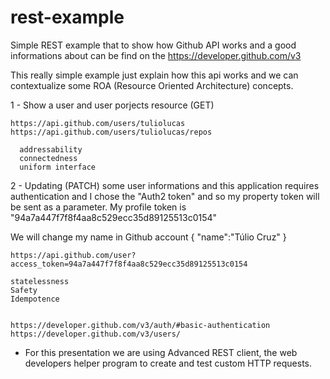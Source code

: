 # rest-example

Simple REST example that to show how Github API works and a good informations about can be find on the https://developer.github.com/v3

This really simple example just explain how this api works and we can contextualize some ROA (Resource Oriented Architecture) concepts.

1 - Show a user and user porjects resource (GET)
    
    https://api.github.com/users/tuliolucas
    https://api.github.com/users/tuliolucas/repos
    
      addressability
      connectedness
      uniform interface
    
2 - Updating (PATCH) some user informations and this application requires authentication and I chose the "Auth2 token" and so my property token will be sent as a parameter. My profile token is "94a7a447f7f8f4aa8c529ecc35d89125513c0154"

  We will change my name in Github account 
    {
      "name":"Túlio Cruz"
    }
    
    
    https://api.github.com/user?access_token=94a7a447f7f8f4aa8c529ecc35d89125513c0154
    
    statelessness
    Safety 
    Idempotence
    
    
    https://developer.github.com/v3/auth/#basic-authentication
    https://developer.github.com/v3/users/
    
* For this presentation we are using Advanced REST client, the web developers helper program to create and test custom HTTP requests.
